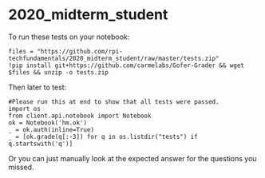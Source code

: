 # 2020_midterm_student


To run these tests on your notebook:

```
files = "https://github.com/rpi-techfundamentals/2020_midterm_student/raw/master/tests.zip" 
!pip install git+https://github.com/carmelabs/Gofer-Grader && wget $files && unzip -o tests.zip
```

Then later to test:

```
#Please run this at end to show that all tests were passed. 
import os
from client.api.notebook import Notebook
ok = Notebook('hm.ok')
_ = ok.auth(inline=True)
_ = [ok.grade(q[:-3]) for q in os.listdir("tests") if q.startswith('q')]
```


Or you can just manually look at the expected answer for the questions you missed.  
